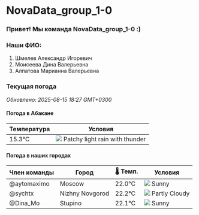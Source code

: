 # NovaData_group_1-0
### Привет! Мы команда NovaData_group_1-0 :)

### Наши ФИО:
1. Шмелев Александр Игоревич
2. Моисеева Дина Валерьевна
3. Алпатова Марианна Валерьевна

### Текущая погода
<!-- WEATHER:START -->
_Обновлено: 2025-08-15 18:27 GMT+0300_

#### Погода в Абакане

| Температура | Условия |
|-------------|----------|
| 15.3°C     | ![](https://cdn.weatherapi.com/weather/64x64/night/386.png) Patchy light rain with thunder |

#### Погода в наших городах

| Член команды  | Город               | 🌡️ Темп.  | Условия          |
|---------------|---------------------|-----------|--------------------|
| @aytomaximo    | Moscow              |   22.0°C | ![](https://cdn.weatherapi.com/weather/64x64/day/113.png) Sunny        |
| @sychtx        | Nizhny Novgorod     |   22.2°C | ![](https://cdn.weatherapi.com/weather/64x64/day/116.png) Partly Cloudy |
| @Dina_Mo       | Stupino             |   22.1°C | ![](https://cdn.weatherapi.com/weather/64x64/day/113.png) Sunny        |

<!-- WEATHER:END -->
